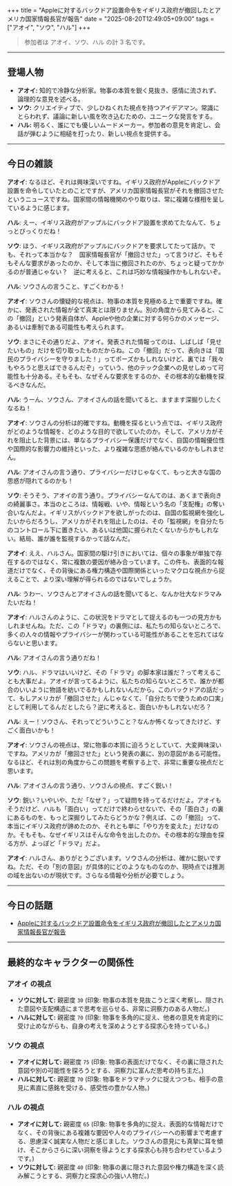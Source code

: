 +++
title = "Appleに対するバックドア設置命令をイギリス政府が撤回したとアメリカ国家情報長官が報告"
date = "2025-08-20T12:49:05+09:00"
tags = ["アオイ", "ソウ", "ハル"]
+++

> 参加者は アオイ、ソウ、ハル の計 3 名です。

---

## 登場人物

- **アオイ:** 知的で冷静な分析家。物事の本質を鋭く見抜き、感情に流されず、論理的な意見を述べる。
- **ソウ:** クリエイティブで、少しひねくれた視点を持つアイデアマン。常識にとらわれず、議論に新しい風を吹き込むための、ユニークな発言をする。
- **ハル:** 明るく、誰にでも優しいムードメーカー。参加者の意見を肯定し、会話が弾むように相槌を打ったり、新しい視点を提供する。

---

## 今日の雑談

**アオイ**: なるほど、それは興味深いですね。イギリス政府がAppleにバックドア設置を命令していたとのことですが、アメリカ国家情報長官がそれを撤回させたというニュースですね。国家間の情報機関のやり取りは、常に複雑な様相を呈しているように感じます。

**ハル**: えー、イギリス政府がアップルにバックドア設置を求めてたなんて、ちょっとびっくりだね！

**ソウ**: ほう、イギリス政府がアップルにバックドアを要求してたって話か。でも、それって本当かな？　国家情報長官が「撤回させた」って言うけど、そもそもそんな要求があったのか、そして本当に撤回されたのか、ちょっと疑ってかかるのが普通じゃない？　逆に考えると、これは巧妙な情報操作かもしれないぞ。

**ハル**: ソウさんの言うこと、すごくわかる！

**アオイ**: ソウさんの懐疑的な視点は、物事の本質を見極める上で重要ですね。確かに、発表された情報が全て真実とは限りません。別の角度から見てみると、この「撤回」という発表自体が、Appleや他の企業に対する何らかのメッセージ、あるいは牽制である可能性も考えられます。

**ソウ**: まさにその通りだよ、アオイ。発表された情報ってのは、しばしば「見せたいもの」だけを切り取ったものだからね。この「撤回」だって、表向きは「国民のプライバシーを守りました！」ってポーズかもしれないけど、裏では「我々もやろうと思えばできるんだぞ」っていう、他のテック企業への見せしめって可能性も十分ある。そもそも、なぜそんな要求をするのか、その根本的な動機を探るべきなんだ。

**ハル**: うーん、ソウさん、アオイさんの話を聞いてると、ますます深掘りしたくなるね！

**アオイ**: ソウさんの分析は的確ですね。動機を探るという点では、イギリス政府がどのような情報を、どのような目的で欲していたのか。そして、アメリカがそれを阻止した背景には、単なるプライバシー保護だけでなく、自国の情報優位性や国際的な影響力の維持といった、より複雑な思惑が絡んでいるのかもしれません。

**ハル**: アオイさんの言う通り、プライバシーだけじゃなくて、もっと大きな国の思惑が隠れてるのかも！

**ソウ**: そうそう、アオイの言う通り。プライバシーなんてのは、あくまで表向きの綺麗事さ。本当のところは、情報戦、いや、情報という名の「支配権」の奪い合いなんだよ。イギリスがバックドアを欲しがったのは、自国の監視網を強化したいからだろうし、アメリカがそれを阻止したのは、その「監視網」を自分たちのコントロール下に置きたい、あるいは他国に握られたくないからかもしれない。結局、誰が誰を監視するかって話なんだ。

**アオイ**: ええ、ハルさん。国家間の駆け引きにおいては、個々の事象が単独で存在するのではなく、常に複数の要因が絡み合っています。この件も、表面的な報道だけでなく、その背後にある権力構造や国際関係といったマクロな視点から捉えることで、より深い理解が得られるのではないでしょうか。

**ハル**: うわー、ソウさんとアオイさんの話を聞いてると、なんか壮大なドラマみたいだね！

**アオイ**: ハルさんのように、この状況をドラマとして捉えるのも一つの見方かもしれませんね。ただ、この「ドラマ」の裏側には、私たちの知らないところで、多くの人々の情報やプライバシーが関わっている可能性があることを忘れてはならないと思います。

**ハル**: アオイさんの言う通りだね！

**ソウ**: ハル、ドラマはいいけど、その「ドラマ」の脚本家は誰だ？って考えることも大事だよ。アオイが言ってるように、私たちの知らないところで、誰かが都合のいいように物語を紡いでるかもしれないんだから。このバックドアの話だって、もしアメリカが「撤回させた」んじゃなくて、「自分たちで使うための口実」として利用してるんだとしたら？逆に考えると、面白いかもしれないだろ？

**ハル**: えー！ソウさん、それってどういうこと？なんか怖くなってきたけど、すごく面白いかも！

**アオイ**: ソウさんの視点は、常に物事の本質に迫ろうとしていて、大変興味深いですね。アメリカが「撤回させた」という発表の裏に、別の意図がある可能性。なるほど、それは別の角度からこの問題を考察する上で、非常に重要な視点だと思います。

**ハル**: アオイさんの言う通り、ソウさんの視点、すごく鋭い！

**ソウ**: 鋭い？いやいや、ただ「なぜ？」って疑問を持ってるだけだよ。アオイもそうだけど、ハルも「面白い」ってだけで終わらせないで、その「面白さ」の裏にあるものを、もっと深掘りしてみたらどうかな？例えば、この「撤回」って、本当にイギリス政府が諦めたのか、それとも単に「やり方を変えた」だけなのか。そもそも、なぜイギリスはそんな命令を出したのか。その根本的な理由を探る方が、よっぽど「ドラマ」だよ。

**アオイ**: ハルさん、ありがとうございます。ソウさんの分析は、確かに鋭いですね。ただ、その「別の意図」が具体的にどのようなものなのか、現時点では推測の域を出ないのが現状です。さらなる情報や分析が必要でしょう。

---

## 今日の話題

- [Appleに対するバックドア設置命令をイギリス政府が撤回したとアメリカ国家情報長官が報告](https://gigazine.net/news/20250820-us-spy-chief-gabbard-uk-backdoor-apple/)



---

## 最終的なキャラクターの関係性

### アオイ の視点
- **ソウに対して:** 親密度 `30` (印象: 物事の本質を見抜こうと深く考察し、隠された意図や支配構造にまで思考を巡らせる、非常に洞察力のある人物だ。)
- **ハルに対して:** 親密度 `70` (印象: 物事を多角的に捉え、他者の意見を肯定的に受け止めながらも、自身の考えを深めようとする探求心を持っている。)

### ソウ の視点
- **アオイに対して:** 親密度 `75` (印象: 物事の表面だけでなく、その裏に隠された意図や別の可能性を探ろうとする、洞察力に富んだ思考の持ち主だ。)
- **ハルに対して:** 親密度 `70` (印象: 物事をドラマチックに捉えつつも、相手の意見に素直に感銘を受ける、感受性の豊かな人物。)

### ハル の視点
- **アオイに対して:** 親密度 `65` (印象: 物事を多角的に捉え、表面的な情報だけでなく、その背後にある複雑な要因や人々のプライバシーへの影響まで考慮する、思慮深く誠実な人物だと感じました。ソウさんの意見にも真摯に耳を傾け、そこからさらに深い洞察を得ようとする探求心も持ち合わせているようです。)
- **ソウに対して:** 親密度 `40` (印象: 物事の裏に隠された意図や権力構造を深く読み解こうとする、洞察力と探求心の強い人物だ。)


